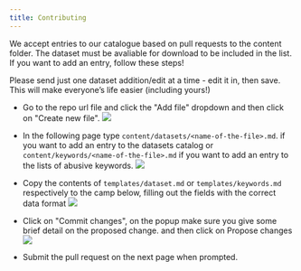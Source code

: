 ```yaml
---
title: Contributing
---
```


We accept entries to our catalogue based on pull requests to the content folder. The dataset must be avaliable for download to be included in the list. If you want to add an entry, follow these steps!

Please send just one dataset addition/edit at a time - edit it in, then save. This will make everyone’s life easier (including yours!)

- Go to the repo url file and click the "Add file" dropdown and then click on "Create new file".
![](https://i.imgur.com/2PR0ZgL.png)
   
- In the following page type `content/datasets/<name-of-the-file>.md`. if you want to add an entry to the datasets catalog or `content/keywords/<name-of-the-file>.md` if you want to add an entry to the lists of abusive keywords.
![](https://i.imgur.com/rr3uSYu.png)
   
- Copy the contents of `templates/dataset.md` or `templates/keywords.md` respectively to the camp below, filling out the fields with the correct data format
![](https://i.imgur.com/x6JIjhz.png)
   
- Click on "Commit changes", on the popup make sure you give some brief detail on the proposed change.  and then click on Propose changes
![](https://i.imgur.com/BxuxKEJ.png)
   
- Submit the pull request on the next page when prompted.

